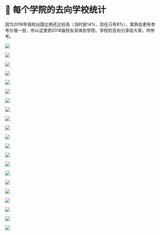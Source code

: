 # 🏫 每个学院的去向学校统计

&#x20;   因为2018年我校出国比例还比较高（当时是14%，现在只有8%），案例会更有参考价值一些，所以这里把2018届校友具体到学院、学校的去向分享给大家，供参考。

![](../.gitbook/assets/bd62fb9d2d20df09fa7c363d982e7f61.jpg)

![](../.gitbook/assets/96899a9be8f88b17bf5a3f5f61e7af73.png)

![](../.gitbook/assets/c681d8ff9f1873af49d32509f6771c77.png)

![](../.gitbook/assets/65cc888caa76216554068feec15f5d6c.png)

![](../.gitbook/assets/ad413ea0c42035278284e45840a44e82.png)

![](../.gitbook/assets/c3a0cb066ec68b78b99c7f9b53f96ef5.png)

![](../.gitbook/assets/0c28000cdcdbd395a4cb72b531f82915.jpg)

![](../.gitbook/assets/a72f12502cbcfdb35090312be093ae6b.jpg)

![](../.gitbook/assets/44d0df5a0c5d1c5a6122c6fe1660876f.jpg)

![](../.gitbook/assets/4996da7774fe74b020cc2e320f31da5f.jpg)

![](../.gitbook/assets/c075ba4a9f8ae3ed562a6ea0dc04d704.jpg)

![](../.gitbook/assets/6d3a9f6f338e962ce69d828f4c06f5b3.png)

![](../.gitbook/assets/276afbf2c26cabe18015fd08dcdca2f8.png)

![](../.gitbook/assets/954ce36aa5b7a1ed4b4df347f1b2bd9d.png)

![](../.gitbook/assets/6f58af89fb79cc2e9f718d4321d2106c.png)

![](../.gitbook/assets/56333c56983a074249640480165d82ab.jpg)

![](../.gitbook/assets/3340c2deba14b691f22aaaad9b928fd8.png)

![](../.gitbook/assets/1421cbc80bf89c0e38bd9aef9947d7b5.png)

![](../.gitbook/assets/c6bc9f9e056313490cd48a931797db86.jpg)

![](../.gitbook/assets/04a46a2fcaa9c547633204e5bf2dbc00.jpg)

![](../.gitbook/assets/17906d4bc064d111632b0768284e49ad.png)
